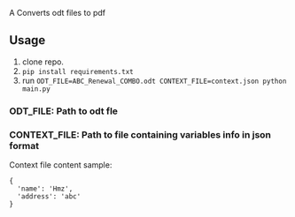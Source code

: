 A Converts odt files to pdf

## Usage

1. clone repo.
2. `pip install requirements.txt`
3. run `ODT_FILE=ABC_Renewal_COMBO.odt CONTEXT_FILE=context.json python main.py`

### ODT_FILE: Path to odt fle

### CONTEXT_FILE: Path to file containing variables info in json format

Context file content sample: 
```
{
  'name': 'Hmz',
  'address': 'abc'
}
